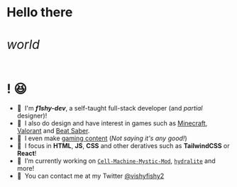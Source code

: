 <h1><b>Hello there <h6>world</h6>! 😆</b></h1>

- 👋&nbsp; I'm ***f1shy-dev***, a self-taught full-stack developer (and *partial* designer)! 
- 🎨&nbsp; I also do design and have interest in games such as [Minecraft](https://minecraft.net), [Valorant](https://playvalorant.com/) and [Beat Saber](http://beatsaber.com/). 
- 🎥&nbsp; I even make [gaming content](https://www.youtube.com/channel/UC5MH3PWbisEknFNEmrhtTXg) (*Not saying it's any good!*)
- 💾&nbsp; I focus in **HTML**, **JS**, **CSS** and other deratives such as **TailwindCSS** or **React**!
- 🚀&nbsp; I’m currently working on [`Cell-Machine-Mystic-Mod`](https://github.com/Sequitur-Studios/Cell-Machine-Mystic-Mod), [`hydralite`](https://github.com/hydralite/hydralite) and more!
- 💬&nbsp; You can contact me at my Twitter [@vishyfishy2](https://twitter.com/vishyfishy2)
 
